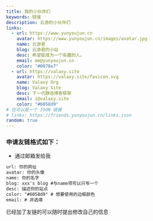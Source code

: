 ```yaml
---
title: 我的小伙伴们
keywords: 链接
description: 云游的小伙伴们
links:
  - url: https://www.yunyoujun.cn
    avatar: https://www.yunyoujun.cn/images/avatar.jpg
    name: 云游君
    blog: 云游君的小站
    desc: 希望能成为一个有趣的人。
    email: me@yunyoujun.cn
    color: "#0078e7"
  - url: https://valaxy.site
    avatar: https://valaxy.site/favicon.svg
    name: Valaxy Org
    blog: Valaxy Site
    desc: 下一代静态博客框架
    email: i@valaxy.site
    color: "#6058d9"
# 也可以是一个 JSON 链接
# links: https://friends.yunyoujun.cn/links.json
random: true
---
```


<YunLinks :links="frontmatter.links" :random="frontmatter.random" />

### 申请友链格式如下：

- 通过邮箱发给我

```html
url: 你的网址
avatar: 你的头像
name: 你的名字
blog: xxx's blog #与name项可以只写一个 
desc: 描述你的站点
color: "#6058d9" # 想要使用的边框颜色
email: # 非选填
```

已经加了友链的可以随时提出修改自己的信息
